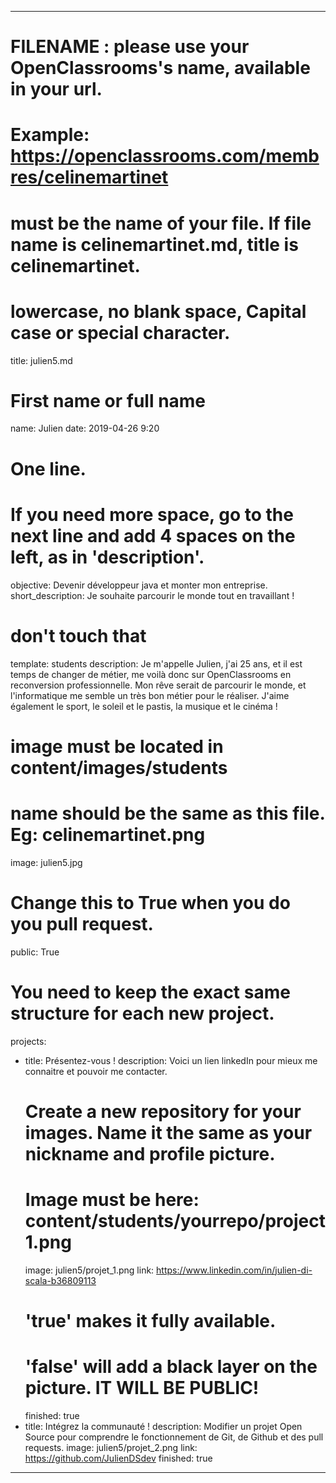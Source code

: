 ﻿---

# FILENAME : please use your OpenClassrooms's name, available in your url.
# Example: https://openclassrooms.com/membres/celinemartinet
# must be the name of your file. If file name is celinemartinet.md, title is celinemartinet.
# lowercase, no blank space, Capital case or special character.
title: julien5.md

# First name or full name
name: Julien
date: 2019-04-26 9:20

# One line.
# If you need more space, go to the next line and add 4 spaces on the left, as in 'description'.
objective: Devenir développeur java et monter mon entreprise.
short_description: Je souhaite parcourir le monde tout en travaillant !

# don't touch that
template: students
description:
    Je m'appelle Julien, j'ai 25 ans, et il est temps de changer de métier, me voilà
	donc sur OpenClassrooms en reconversion professionnelle. Mon rêve serait de parcourir le monde,
	et l'informatique me semble un très bon métier pour le réaliser.
	J'aime également le sport, le soleil et le pastis, la musique et le cinéma !

# image must be located in content/images/students
# name should be the same as this file. Eg: celinemartinet.png
image: julien5.jpg

# Change this to True when you do you pull request.
public: True

# You need to keep the exact same structure for each new project.
projects:
  - title: Présentez-vous !
    description: Voici un lien linkedIn pour mieux me connaitre et pouvoir me contacter.
    # Create a new repository for your images. Name it the same as your nickname and profile picture.
    # Image must be here: content/students/yourrepo/project1.png
    image: julien5/projet_1.png
    link: https://www.linkedin.com/in/julien-di-scala-b36809113
    # 'true' makes it fully available.
    # 'false' will add a black layer on the picture. IT WILL BE PUBLIC!
    finished: true
  - title: Intégrez la communauté !
    description: Modifier un projet Open Source pour comprendre le fonctionnement de Git, de Github et des pull requests. 
    image: julien5/projet_2.png
    link: https://github.com/JulienDSdev
    finished: true
---
